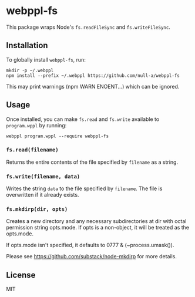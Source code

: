 # webppl-fs

This package wraps Node's `fs.readFileSync` and `fs.writeFileSync`.

## Installation

To globally install `webppl-fs`, run:

    mkdir -p ~/.webppl
    npm install --prefix ~/.webppl https://github.com/null-a/webppl-fs

This may print warnings (npm WARN ENOENT...) which can be ignored.

## Usage

Once installed, you can make `fs.read` and `fs.write` available to
`program.wppl` by running:

    webppl program.wppl --require webppl-fs

### `fs.read(filename)`

Returns the entire contents of the file specified by `filename` as a
string.

### `fs.write(filename, data)`

Writes the string `data` to the file specified by `filename`. The file
is overwritten if it already exists.

### `fs.mkdirp(dir, opts)`

Creates a new directory and any necessary subdirectories at dir with octal permission string opts.mode. If opts is a non-object, it will be treated as the opts.mode.

If opts.mode isn't specified, it defaults to 0777 & (~process.umask()).

Please see https://github.com/substack/node-mkdirp for more details.

## License

MIT
